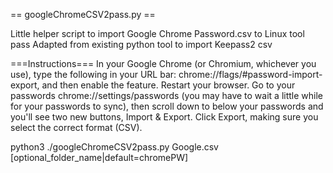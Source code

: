 == googleChromeCSV2pass.py ==

Little helper script to import Google Chrome Password.csv to Linux tool pass
Adapted from existing python tool to import Keepass2 csv

===Instructions===
In your Google Chrome (or Chromium, whichever you use), type the following in your URL bar: chrome://flags/#password-import-export, and then enable the feature.
Restart your browser.
Go to your passwords chrome://settings/passwords (you may have to wait a little while for your passwords to sync), then scroll down to below your passwords and you'll see two new buttons, Import & Export.
Click Export, making sure you select the correct format (CSV).

 python3 ./googleChromeCSV2pass.py Google.csv [optional_folder_name|default=chromePW]